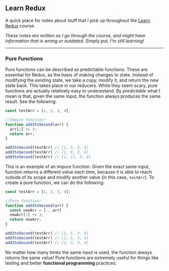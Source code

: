## Learn Redux

A quick place for notes about stuff that I pick up throughout the [Learn Redux](learnredux.com) course.

_These notes are written as I go through the course, and might have information that is wrong or outdated. Simply put, I'm still learning!_

---

### Pure Functions

Pure functions can be described as predictable functions. These are essential for Redux, as the basis of making changes to state. Instead of modifying the existing state, we take a copy, modify it, and return the new state back. This takes place in our reducers. While they seem scary, pure functions are actually relatively easy to underestand. By _predictable_ what I mean is that, given the same input, the function always produces the same result. See the following:

```js
const testArr = [1, 2, 3, 4];

//Impure function!
function add3toSecond(arr) {
  arr[1] += 3;
  return arr;
}

add3toSecond(testArr) // [1, 5, 3, 4]
add3toSecond(testArr) // [1, 8, 3, 4]
add3toSecond(testArr) // [1, 11, 3, 4]
```

This is an example of an impure function. Given the exact same input, function returns a different value each time, because it is able to reach outside of its scope and modify another value (in this case, `testArr`). To create a pure function, we can do the following:

```js
const testArr = [1, 2, 3, 4];

//Pure function!
function add3toSecond(arr) {
  const newArr = [...arr]
  newArr[1] += 3;
  return newArr;
}

add3toSecond(testArr) // [1, 5, 3, 4]
add3toSecond(testArr) // [1, 5, 3, 4]
add3toSecond(testArr) // [1, 5, 3, 4]
```

No matter how many times the same input is used, the function always returns the same value! Pure functions are extremely useful for things like testing and better **functional programming** practices.